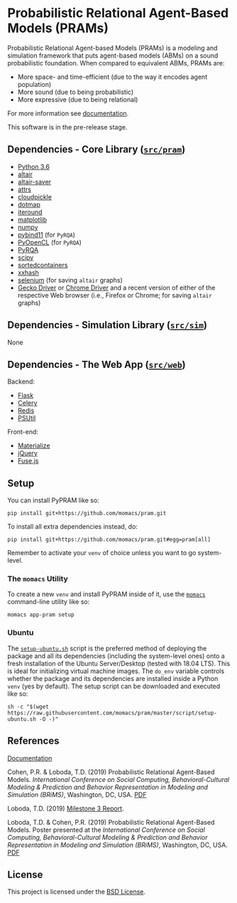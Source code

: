 # Probabilistic Relational Agent-Based Models (PRAMs)

Probabilistic Relational Agent-based Models (PRAMs) is a modeling and simulation framework that puts agent-based models (ABMs) on a sound probabilistic foundation. When compared to equivalent ABMs, PRAMs are:

- More space- and time-efficient (due to the way it encodes agent population)
- More sound (due to being probabilistic)
- More expressive (due to being relational)

For more information see [documentation](https://momacs.github.io/pram/).

This software is in the pre-release stage.


## Dependencies - Core Library ([`src/pram`](src/pram))

- [Python 3.6](https://python.org)
- [altair](https://altair-viz.github.io)
- [altair-saver](https://pypi.org/project/altair-saver/)
- [attrs](https://github.com/python-attrs/attrs)
- [cloudpickle](https://github.com/cloudpipe/cloudpickle)
- [dotmap](https://pypi.org/project/dotmap)
- [iteround](https://pypi.org/project/iteround)
- [matplotlib](https://matplotlib.org)
- [numpy](https://www.numpy.org)
- [pybind11](https://pybind11.readthedocs.io/en/stable) (for `PyRQA`)
- [PyOpenCL](https://documen.tician.de/pyopencl) (for `PyRQA`)
- [PyRQA](https://pypi.org/project/PyRQA)
- [scipy](https://www.scipy.org)
- [sortedcontainers](http://www.grantjenks.com/docs/sortedcontainers/index.html)
- [xxhash](https://pypi.org/project/xxhash)
- [selenium](https://selenium-python.readthedocs.io) (for saving `altair` graphs)
- [Gecko Driver](https://github.com/mozilla/geckodriver/releases) or [Chrome Driver](https://sites.google.com/a/chromium.org/chromedriver) and a recent version of either of the respective Web browser (i.e., Firefox or Chrome; for saving `altair` graphs)


## Dependencies - Simulation Library ([`src/sim`](src/sim))

None


## Dependencies - The Web App ([`src/web`](src/web))

Backend:
- [Flask](http://flask.pocoo.org)
- [Celery](http://www.celeryproject.org)
- [Redis](https://redis.io)
- [PSUtil](https://github.com/giampaolo/psutil)

Front-end:
- [Materialize](https://materializecss.com)
- [jQuery](https://jquery.com)
- [Fuse.js](https://fusejs.io)


## Setup

You can install PyPRAM like so:

```
pip install git+https://github.com/momacs/pram.git
```

To install all extra dependencies instead, do:

```
pip install git+https://github.com/momacs/pram.git#egg=pram[all]
```

Remember to activate your `venv` of choice unless you want to go system-level.

### The `momacs` Utility

To create a new `venv` and install PyPRAM inside of it, use the [`momacs`](https://github.com/momacs/misc) command-line utility like so:

```
momacs app-pram setup
```

### Ubuntu

The [`setup-ubuntu.sh`](https://github.com/momacs/pram/blob/master/script/setup-ubuntu.sh) script is the preferred method of deploying the package and all its dependencies (including the system-level ones) onto a fresh installation of the Ubuntu Server/Desktop (tested with 18.04 LTS).  This is ideal for initializing virtual machine images.  The `do_env` variable controls whether the package and its dependencies are installed inside a Python `venv` (yes by default).  The setup script can be downloaded and executed like so:

```
sh -c "$(wget https://raw.githubusercontent.com/momacs/pram/master/script/setup-ubuntu.sh -O -)"
```


## References

[Documentation](https://momacs.github.io/pram/)

Cohen, P.R. & Loboda, T.D. (2019) Probabilistic Relational Agent-Based Models.  _International Conference on Social Computing, Behavioral-Cultural Modeling & Prediction and Behavior Representation in Modeling and Simulation (BRiMS)_, Washington, DC, USA.  [PDF](https://github.com/momacs/pram/blob/master/pub/cohen-2019-brims.pdf)

Loboda, T.D. (2019) [Milestone 3 Report](https://github.com/momacs/pram/blob/master/pub/Milestone-3-Report.pdf).

Loboda, T.D. & Cohen, P.R. (2019) Probabilistic Relational Agent-Based Models.  Poster presented at the _International Conference on Social Computing, Behavioral-Cultural Modeling & Prediction and Behavior Representation in Modeling and Simulation (BRiMS)_, Washington, DC, USA.  [PDF](https://github.com/momacs/pram/blob/master/pub/loboda-2019-brims.pdf)


## License
This project is licensed under the [BSD License](LICENSE.md).
